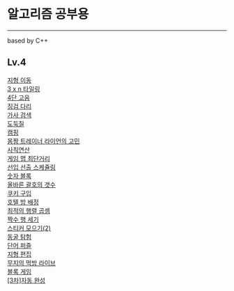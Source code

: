 # 알고리즘 공부용
---
based by C++  


## Lv.4  
[지형 이동](./Programmers/Lv.4/지형%20이동.cpp)  
[3 x n 타일링](./Programmers/Lv.4/3%20x%20n%20타일링.cpp)  
[4단 고음](./Programmers/Lv.4/4단%20고음.cpp)  
[징검 다리](./Programmers/Lv.4/징검다리.cpp)  
[가사 검색](./Programmers/Lv.4/가사%20검색.cpp)  
[도둑질](./Programmers/Lv.4/도둑질.cpp)  
[캠핑](./Programmers/Lv.4/캠핑.cpp)  
[몸짱 트레이너 라이언의 고민](./Programmers/Lv.4/몸짱%20트레이너%20라이언의%20고민.cpp)    
[사칙연산](./Programmers/Lv.4/사칙연산.cpp)  
[게임 맵 최단거리](./Programmers/Lv.4/게임%20맵%20최단거리.cpp)  
[선입 선출 스케쥴링](./Programmers/Lv.4/선입%20선출%20스케줄링.cpp)  
[숫자 블록](./Programmers/Lv.4/숫자%20블록.cpp)  
[올바른 괄호의 갯수](./Programmers/Lv.4/올바른%20괄호의%20갯수.cpp)  
[쿠키 구입](./Programmers/Lv.4/쿠키%20구입.cpp)  
[호텔 방 배정](./Programmers/Lv.4/호텔%20방%20배정.cpp)  
[최적의 행렬 곱셈](./Programmers/Lv.4/최적의%20행렬%20곱셈.cpp)  
[짝수 행 세기](./Programmers/Lv.4/짝수%20행%20세기.cpp)  
[스티커 모으기(2)](./Programmers/Lv.4/스티커%20모으기(2).cpp)  
[동굴 탐험](./Programmers/Lv.4/동굴%20탐험.cpp)  
[단어 퍼즐](./Programmers/Lv.4/단어%20퍼즐.cpp)  
[지형 편집](./Programmers/Lv.4/지형%20편집.cpp)  
[무지의 먹방 라이브](./Programmers/Lv.4/무지의%20먹방%20라이브.cpp)  
[블록 게임](./Programmers/Lv.4/블록%20게임.cpp)  
[[3차]자동 완성](./Programmers/Lv.4/%5B3차%5D%20자동완성.cpp)  
